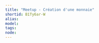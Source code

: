 ```yaml
---
title: "Meetup - Création d'une monnaie"
shortid: B1Ty6ar-W
alias: 
model: 
tags: 
node: 
--- 
```

 